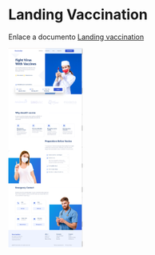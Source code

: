 # Landing Vaccination

Enlace a documento [Landing vaccination](landingvaccinationlaunchx.web.app)

<img src="/public/imagenes/imagenSitio.png" alt="Target audience" height="400">
